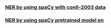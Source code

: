 ###  [NER by using spaCy with conll-2003 data](http://htmlpreview.github.io/?https://github.com/suisuiwudi/NLP/blob/master/Chapter-5-NER/Spacy/result/entities.html)

###  [NER by using spaCy pretrained model en](http://htmlpreview.github.io/?https://github.com/suisuiwudi/NLP/blob/master/Chapter-5-NER/Spacy/pretrained_result/entities.html)